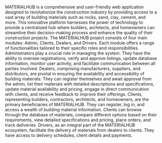 MATERIALHUB is a comprehensive and user-friendly web application designed to revolutionize the construction industry by providing access to a vast array of building materials such as rocks, sand, clay, cement, and more. This innovative platform harnesses the power of technology to provide a centralized hub where builders, architects, and homeowners can streamline their decision-making process and enhance the quality of their construction projects.
The MATERIALHUB project consists of four main modules: Admin, Clients, Dealers, and Drivers. Each module offers a range of functionalities tailored to their specific roles and responsibilities.
Administrators play a crucial role in managing the system. They have the ability to oversee registrations, verify and approve listings, update database information, monitor user activity, and facilitate communication between all parties involved.
Dealers, comprising manufacturers, suppliers, and distributors, are pivotal in ensuring the availability and accessibility of building materials. They can register themselves and await approval from the admin, list their materials with detailed descriptions and specifications, update material availability and pricing, engage in direct communication with clients, and receive feedback to improve their offerings.
Clients, representing builders, contractors, architects, and homeowners, are the primary beneficiaries of MATERIALHUB. They can register, log in, and access a wealth of building material information. Clients can browse through the database of materials, compare different options based on their requirements, view detailed specifications and pricing, place orders, and track deliveries.
Drivers, as an integral part of the MATERIALHUB ecosystem, facilitate the delivery of materials from dealers to clients. They have access to delivery schedules, client details and payments.
